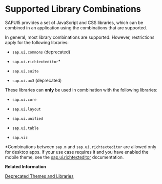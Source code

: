 <!-- loio363cd16eba1f45babe3f661f321a7820 -->

# Supported Library Combinations

SAPUI5 provides a set of JavaScript and CSS libraries, which can be combined in an application using the combinations that are supported.



In general, most library combinations are supported. However, restrictions apply for the following libraries:

-   `sap.ui.commons` \(deprecated\)

-   `sap.ui.richtexteditor`\*

-   `sap.ui.suite`

-   `sap.ui.ux3` \(deprecated\)


These libraries can **only** be used in combination with the following libraries:



-   `sap.ui.core`

-   `sap.ui.layout`

-   `sap.ui.unified`

-   `sap.ui.table`

-   `sap.viz`




\*Combinations between `sap.m` and `sap.ui.richtexteditor` are allowed only for desktop apps. If your use case requires it and you have enabled the mobile theme, see the [sap.ui.richtexteditor](../10_More_About_Controls/sap-ui-richtexteditor-d4f3f15.md) documentation.

**Related Information**  


[Deprecated Themes and Libraries](deprecated-themes-and-libraries-a87ca84.md "As SAPUI5 evolves over time, some of the UI controls are replaced by others, or their concepts abandoned entirely. This chapter gives an overview on theme and library level of the most important deprecations. Individual control deprecations and more information about the controls replacing them can be found in the API reference within the Demo Kit.")

